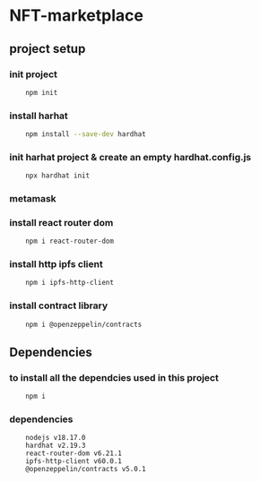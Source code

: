 # NFT-marketplace

## project setup
### init project
```sh
    npm init
```
### install harhat
```sh
    npm install --save-dev hardhat
```
### init harhat project & create an empty hardhat.config.js
```sh
    npx hardhat init
```
### metamask   
### install react router dom
```sh
    npm i react-router-dom
```
### install http ipfs client
```sh
    npm i ipfs-http-client
```
### install contract library
```sh
    npm i @openzeppelin/contracts
```
## Dependencies
### to install all the dependcies used in this project
```sh
    npm i
```
### dependencies
        nodejs v18.17.0
        hardhat v2.19.3
        react-router-dom v6.21.1
        ipfs-http-client v60.0.1
        @openzeppelin/contracts v5.0.1
